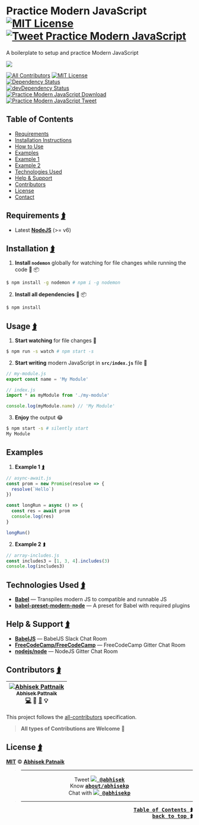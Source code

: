 # <a id="app-top"></a> Practice Modern JavaScript [![MIT License](https://img.shields.io/badge/-MIT-56A902.svg?style=flat-square&maxAge=2592000 "MIT License")](LICENSE) [![Tweet Practice Modern JavaScript](http://i.imgur.com/1Y9LBHw.png "Tweet Practice Modern JavaScript")](https://twitter.com/intent/retweet?tweet_id=726917916843601920&related=abhisek%3ACreator,babeljs%3ATranspiler)  
A boilerplate to setup and practice Modern JavaScript  

[![](http://i.imgur.com/rzyanJt.gif)](#app-top)  

[![All Contributors](https://img.shields.io/badge/all_contributors-3-orange.svg?style=flat-square)](https://github.com/abhisekp/Practice-Modern-JavaScript/graphs/contributors) [![MIT License](https://img.shields.io/badge/License-MIT-56A902.svg?style=flat-square&maxAge=2592000)](LICENSE)  
[![Dependency Status](https://david-dm.org/abhisekp/Practice-Modern-JavaScript.svg)](https://david-dm.org/abhisekp/Practice-Modern-JavaScript)  
[![devDependency Status](https://david-dm.org/abhisekp/Practice-Modern-JavaScript/dev-status.svg)](https://david-dm.org/abhisekp/Practice-Modern-JavaScript#info=devDependencies)  
[![Practice Modern JavaScript Download](https://img.shields.io/badge/Download-Practice_Modern_JavaScript_🚀-9055A2.svg?style=flat-square&maxAge=2592000)](https://github.com/abhisekp/Practice-Modern-JavaScript/archive/master.zip)  
[![Practice Modern JavaScript Tweet](https://img.shields.io/badge/Tweet-Practice_Modern_JavaScript-1da1f2.svg?style=flat-square&maxAge=2592000)](https://twitter.com/intent/retweet?tweet_id=726917916843601920&related=abhisek%3ACreator,babeljs%3ATranspiler)

## <a id="toc"></a> Table of Contents
- [Requirements](#req)
- [Installation Instructions](#install)
- [How to Use](#usage)
- [Examples](#examples)
 - [Example 1](#example-1)
 - [Example 2](#example-2)
- [Technologies Used](#techs)
- [Help & Support](#help)
- [Contributors](#contrib)
- [License](#license)
- [Contact](#contact)

## <a id="req"></a>Requirements <a href="#toc" title="Table of Contents"><kbd>⮭</kbd></a>

- Latest [**NodeJS**](http://nodejs.org) (>= v6)

## <a id="install"></a>Installation <a href="#toc" title="Table of Contents"><kbd>⮭</kbd></a>


1. **Install `nodemon`** globally for watching for file changes while running the code :beginner: :package:

  ```sh
  $ npm install -g nodemon # npm i -g nodemon
  ```

2. **Install all dependencies** :beginner: :package:

  ```sh
  $ npm install
  ```

## <a id="usage"></a>Usage <a href="#toc" title="Table of Contents"><kbd>⮭</kbd></a>

1. <a id="watch"></a>**Start watching** for file changes :eyes:

  ```sh
  $ npm run -s watch # npm start -s
  ```

2. <a id="write"></a>**Start writing** modern JavaScript in **`src/index.js`** file :memo:

  ```js
  // my-module.js
  export const name = 'My Module'
  ```

  ```js
  // index.js
  import * as myModule from './my-module'

  console.log(myModule.name) // 'My Module'
  ```

3. <a id="output"></a>**Enjoy** the output :joy:

  ```sh
  $ npm start -s # silently start
  My Module
  ```

## <a id="examples"></a>Examples

1. <a id="example-1"></a>**Example 1** <a href="#toc" title="Table of Contents"><kbd>⮭</kbd></a>

  ```js
  // async-await.js
  const prom = new Promise(resolve => {
    resolve(`Hello`)
  })

  const longRun = async () => {
    const res = await prom
    console.log(res)
  }

  longRun()
  ```

2. <a id="example-2"></a>**Example 2** <a href="#toc" title="Table of Contents"><kbd>⮭</kbd></a>
  ```js
  // array-includes.js
  const includes3 = [1, 3, 4].includes(3)
  console.log(includes3)
  ```

## <a id="techs"></a>Technologies Used <a href="#toc" title="Table of Contents"><kbd>⮭</kbd></a>
- [**Babel**](http://babeljs.io) — Transpiles modern JS to compatible and runnable JS
- [**babel-preset-modern-node**](https://github.com/michaelcontento/babel-preset-modern-node) — A preset for Babel with required plugins


## <a id="help"></a>Help & Support <a href="#toc" title="Table of Contents"><kbd>⮭</kbd></a>
- [**BabelJS**](https://babeljs.slack.com) — BabelJS Slack Chat Room
- [**FreeCodeCamp/FreeCodeCamp**](https://gitter.im/FreeCodeCamp/FreeCodeCamp) — FreeCodeCamp Gitter Chat Room
- [**nodejs/node**](https://gitter.im/nodejs/node) — NodeJS Gitter Chat Room


## <a id="contrib"></a>Contributors <a href="#toc" title="Table of Contents"><kbd>⮭</kbd></a>

<!-- ALL-CONTRIBUTORS-LIST:START - Do not remove or modify this section -->
| [![Abhisek Pattnaik](https://avatars.githubusercontent.com/u/1029200?v=3&s=100)<br /><sub>Abhisek Pattnaik</sub>](http://about.me/abhisekp)<br />[💻](https://github.com/abhisekp/Practice-Modern-JavaScript/commits?author=abhisekp) 🎨 [📖](https://github.com/abhisekp/Practice-Modern-JavaScript/commits?author=abhisekp) 💡 |
| :---: |
<!-- ALL-CONTRIBUTORS-LIST:END -->
This project follows the [all-contributors](https://github.com/kentcdodds/all-contributors#emoji-key) specification.

> **All types of Contributions are Welcome** :pray:

## <a id="license"></a>License <a href="#toc" title="Table of Contents"><kbd>⮭</kbd></a>

[**MIT**](LICENSE) © [**Abhisek Patnaik**](https://github.com/abhisekp)

> ----
<a id="contact"></a>
<p align="center">
Tweet <kbd><a href="https://twitter.com/abhisek"><b><img src="https://i.imgur.com/wOPZd0Y.png?1"> @abhisek</b></a></kbd><br>
Know <kbd><b><a href="https://about.me/abhisekp">about/abhisekp</a></b></kbd><br>
Chat with <kbd><a href="https://gitter.im/abhisekp">
<img src="https://i.imgur.com/ThSWa6Y.png?2"> <b>@abhisekp</b></a></kbd>
</p>

> ----

<div align="right">
 <a href="#toc" title="Table of Contents"><kbd><b>Table of Contents ⮭</b></kbd></a><br>
 <a href="#app-top"><kbd><b>back to top ⮭</b></kbd></a>
</div>

